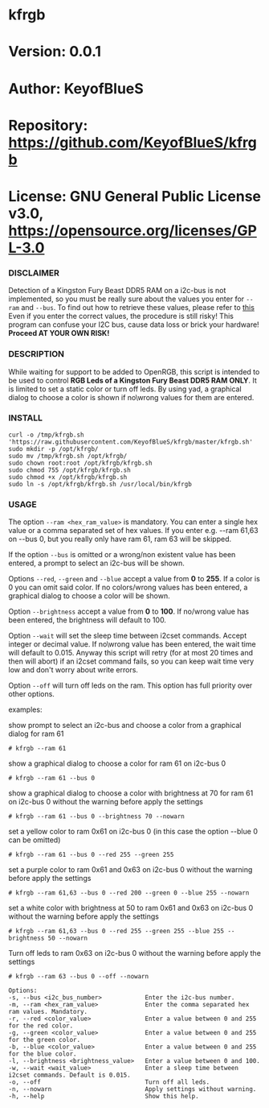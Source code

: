 # kfrgb

# Version:    0.0.1
# Author:     KeyofBlueS
# Repository: https://github.com/KeyofBlueS/kfrgb
# License:    GNU General Public License v3.0, https://opensource.org/licenses/GPL-3.0

### DISCLAIMER
Detection of a Kingston Fury Beast DDR5 RAM on a i2c-bus is not implemented, so you must be really sure about the values you enter for `--ram` and `--bus`.
To find out how to retrieve these values, please refer to [this](https://gitlab.com/CalcProgrammer1/OpenRGB/-/issues/2879)
Even if you enter the correct values, the procedure is still risky!
This program can confuse your I2C bus, cause data loss or brick your hardware! **Proceed AT YOUR OWN RISK!**

### DESCRIPTION
While waiting for support to be added to OpenRGB, this script is intended to be used to control **RGB Leds of a Kingston Fury Beast DDR5 RAM ONLY**.
It is limited to set a static color or turn off leds.
By using yad, a graphical dialog to choose a color is shown if no\wrong values for them are entered.

### INSTALL
```
curl -o /tmp/kfrgb.sh 'https://raw.githubusercontent.com/KeyofBlueS/kfrgb/master/kfrgb.sh'
sudo mkdir -p /opt/kfrgb/
sudo mv /tmp/kfrgb.sh /opt/kfrgb/
sudo chown root:root /opt/kfrgb/kfrgb.sh
sudo chmod 755 /opt/kfrgb/kfrgb.sh
sudo chmod +x /opt/kfrgb/kfrgb.sh
sudo ln -s /opt/kfrgb/kfrgb.sh /usr/local/bin/kfrgb
```

### USAGE
The option `--ram <hex_ram_value>` is mandatory. You can enter a single hex value or a comma separated set of hex values.
If you enter e.g. --ram 61,63 on --bus 0, but you really only have ram 61, ram 63 will be skipped.

If the option `--bus` is omitted or a wrong/non existent value has been entered, a prompt to select an i2c-bus will be shown.

Options `--red`, `--green` and `--blue` accept a value from **0** to **255**. If a color is 0 you can omit said color.
If no colors/wrong values has been entered, a graphical dialog to choose a color will be shown.

Option `--brightness` accept a value from **0** to **100**.
If no/wrong value has been entered, the brightness will default to 100.

Option `--wait` will set the sleep time between i2cset commands. Accept integer or decimal value.
If no\wrong value has been entered, the wait time will default to 0.015.
Anyway this script will retry (for at most 20 times and then will abort) if an i2cset command fails, so you can keep wait time very low and don't worry about write errors.

Option `--off` will turn off leds on the ram. This option has full priority over other options.

examples:

show prompt to select an i2c-bus and choose a color from a graphical dialog for ram 61

`# kfrgb --ram 61`

show a graphical dialog to choose a color for ram 61 on i2c-bus 0

`# kfrgb --ram 61 --bus 0`

show a graphical dialog to choose a color with brightness at 70 for ram 61 on i2c-bus 0 without the warning before apply the settings

`# kfrgb --ram 61 --bus 0 --brightness 70 --nowarn`

set a yellow color to ram 0x61 on i2c-bus 0 (in this case the option --blue 0 can be omitted)

`# kfrgb --ram 61 --bus 0 --red 255 --green 255`

set a purple color to ram 0x61 and 0x63 on i2c-bus 0 without the warning before apply the settings

`# kfrgb --ram 61,63 --bus 0 --red 200 --green 0 --blue 255 --nowarn`

set a white color with brightness at 50 to ram 0x61 and 0x63 on i2c-bus 0 without the warning before apply the settings

`# kfrgb --ram 61,63 --bus 0 --red 255 --green 255 --blue 255 --brightness 50 --nowarn`

Turn off leds to ram 0x63 on i2c-bus 0 without the warning before apply the settings

`# kfrgb --ram 63 --bus 0 --off --nowarn`


```
Options:
-s, --bus <i2c_bus_number>            Enter the i2c-bus number.
-m, --ram <hex_ram_value>             Enter the comma separated hex ram values. Mandatory.
-r, --red <color_value>               Enter a value between 0 and 255 for the red color.
-g, --green <color_value>             Enter a value between 0 and 255 for the green color.
-b, --blue <color_value>              Enter a value between 0 and 255 for the blue color.
-l, --brightness <brightness_value>   Enter a value between 0 and 100.
-w, --wait <wait_value>               Enter a sleep time between i2cset commands. Default is 0.015.
-o, --off                             Turn off all leds.
-n, --nowarn                          Apply settings without warning.
-h, --help                            Show this help.
```
